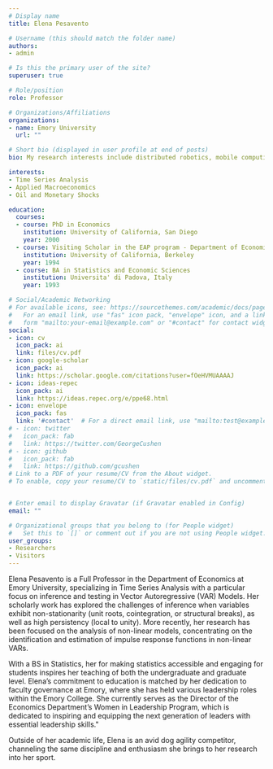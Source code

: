 ```yaml
---
# Display name
title: Elena Pesavento

# Username (this should match the folder name)
authors:
- admin

# Is this the primary user of the site?
superuser: true

# Role/position
role: Professor

# Organizations/Affiliations
organizations:
- name: Emory University
  url: ""

# Short bio (displayed in user profile at end of posts)
bio: My research interests include distributed robotics, mobile computing and programmable matter.

interests:
- Time Series Analysis
- Applied Macroeconomics
- Oil and Monetary Shocks

education:
  courses:
  - course: PhD in Economics
    institution: University of California, San Diego
    year: 2000
  - course: Visiting Scholar in the EAP program - Department of Economics
    institution: University of California, Berkeley
    year: 1994
  - course: BA in Statistics and Economic Sciences
    institution: Universita' di Padova, Italy
    year: 1993

# Social/Academic Networking
# For available icons, see: https://sourcethemes.com/academic/docs/page-builder/#icons
#   For an email link, use "fas" icon pack, "envelope" icon, and a link in the
#   form "mailto:your-email@example.com" or "#contact" for contact widget.
social:
- icon: cv
  icon_pack: ai
  link: files/cv.pdf
- icon: google-scholar
  icon_pack: ai
  link: https://scholar.google.com/citations?user=fOeHVMUAAAAJ
- icon: ideas-repec
  icon_pack: ai
  link: https://ideas.repec.org/e/ppe68.html
- icon: envelope
  icon_pack: fas
  link: '#contact'  # For a direct email link, use "mailto:test@example.org".
# - icon: twitter
#   icon_pack: fab
#   link: https://twitter.com/GeorgeCushen
# - icon: github
#   icon_pack: fab
#   link: https://github.com/gcushen
# Link to a PDF of your resume/CV from the About widget.
# To enable, copy your resume/CV to `static/files/cv.pdf` and uncomment the lines below.


# Enter email to display Gravatar (if Gravatar enabled in Config)
email: ""

# Organizational groups that you belong to (for People widget)
#   Set this to `[]` or comment out if you are not using People widget.
user_groups:
- Researchers
- Visitors
---
```


Elena Pesavento is a Full Professor in the Department of Economics at Emory University, specializing in Time Series Analysis with a particular focus on inference and testing in Vector Autoregressive (VAR) Models. Her scholarly work has explored the challenges of inference when variables exhibit non-stationarity (unit roots, cointegration, or structural breaks), as well as high persistency (local to unity). More recently, her research has been focused on the analysis of non-linear models, concentrating on the identification and estimation of impulse response functions in non-linear VARs.

With a BS in Statistics, her for making statistics accessible and engaging for students inspires her teaching of both the undergraduate and graduate level. Elena’s commitment to education is matched by her dedication to faculty governance at Emory, where she has held various leadership roles within the Emory College. She currently serves as the Director of the Economics Department’s Women in Leadership Program, which is dedicated to inspiring and equipping the next generation of leaders with essential leadership skills."

Outside of her academic life, Elena is an avid dog agility competitor, channeling the same discipline and enthusiasm she brings to her research into her sport. 
